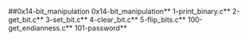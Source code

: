 ##0x14-bit_manipulation
0x14-bit_manipulation**
1-print_binary.c**
2-get_bit.c**
3-set_bit.c**
4-clear_bit.c**
5-flip_bits.c**
100-get_endianness.c**
101-password**
